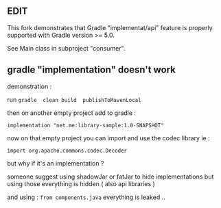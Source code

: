 ## EDIT

This fork demonstrates that Gradle "implementat/api" feature is properly supported with Gradle version >= 5.0.

See Main class in subproject  "consumer".


## gradle "implementation" doesn't work

demonstration :

run 
`gradle  clean build  publishToMavenLocal`

then on another empty project add to gradle :
```
implementation "net.me:library-sample:1.0-SNAPSHOT"
```

now on that empty project you can import and use the codec library
ie :  
```
import org.apache.commons.codec.Decoder
```

but why if it's an implementation ? 
 

someone suggest using shadowJar or fatJar to hide implementations but using those everything is hidden ( also api libraries )  

and using : `from components.java` everything is leaked ..



